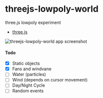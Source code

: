 # threejs-lowpoly-world
three.js lowpoly experiment


* [three.js](https://threejs.org/)


![threejs-lowpoly-world app screenshot](https://image.ibb.co/dqhVeQ/screen.jpg)


#### Todo
- [x] Static objects
- [x] Fans and windvane
- [ ] Water (particles)
- [ ] Wind (depends on cursor movement)
- [ ] Day/Night Cycle
- [ ] Random events